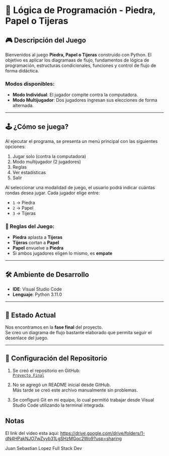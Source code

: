 # 🧠 Lógica de Programación - Piedra, Papel o Tijeras

## 🎮 Descripción del Juego

Bienvenidos al juego **Piedra, Papel o Tijeras** construido con  Python. El objetivo es aplicar los diagramaas de flujo, fundamentos de lógica de programación, estructuras condicionales, funciones y control de flujo de forma didáctica.

### Modos disponibles:
- **Modo Individual**: El jugador compite contra la computadora.
- **Modo Multijugador**: Dos jugadores ingresan sus elecciones de forma alternada.


---

## 🕹️ ¿Cómo se juega?

Al ejecutar el programa, se presenta un menú principal con las siguientes opciones:

1. Jugar solo (contra la computadora)
2. Modo multijugador (2 jugadores)
3. Reglas
4. Ver estadísticas
5. Salir

Al seleccionar una modalidad de juego, el usuario podrá indicar cuántas rondas desea jugar. Cada jugador elige entre:

- `1` → Piedra  
- `2` → Papel  
- `3` → Tijeras  

### 🧾 Reglas del Juego:
- **Piedra** aplasta a **Tijeras**
- **Tijeras** cortan a **Papel**
- **Papel** envuelve a **Piedra**
- Si ambos jugadores eligen lo mismo, es **empate**

---

## 🛠️ Ambiente de Desarrollo

- **IDE**: Visual Studio Code  
- **Lenguaje**: Python 3.11.0  
---

## 🚀 Estado Actual

Nos encontramos en la **fase final** del proyecto.  
Se creo un diagrama de flujo bastante elaborado que permita seguir el desenlace del juego.

---

## 🔧 Configuración del Repositorio

1. Se creó el repositorio en GitHub:  
   [`Proyecto Final`](https://github.com/jsebast1an/piedraPapelTijeraPy)

2. No se agregó un README inicial desde GitHub.  
   Más tarde se creó este archivo manualmente sin problemas.

3. Se configuró Git en mi equipo, lo cual permitió trabajar desde Visual Studio Code utilizando la terminal integrada.

## Notas

El link del video esta aqui: https://drive.google.com/drive/folders/1-dN4HPakNJO7wZyyb31LgSHzMGoc2Wo9?usp=sharing

Juan Sebastian Lopez
Full Stack Dev